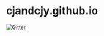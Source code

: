 # cjandcjy.github.io

[![Gitter](https://badges.gitter.im/cjandcjy-github-io/Lobby.svg)](https://gitter.im/cjandcjy-github-io/Lobby?utm_source=badge&utm_medium=badge&utm_campaign=pr-badge&utm_content=badge)